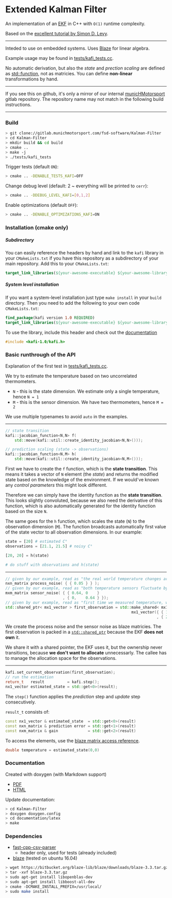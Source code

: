 # Extended Kalman Filter

An implementation of an [EKF](https://en.wikipedia.org/wiki/Extended_Kalman_filter) in C++ with `O(1)` runtime complexity.

Based on the [excellent tutorial by Simon D. Levy](https://home.wlu.edu/~levys/kalman_tutorial/).

---

Inteded to use on embedded systems. Uses [Blaze](https://bitbucket.org/blaze-lib/blaze/overview)
for linear algebra.

Example usage may be found in [tests/kafi_tests.cc](tests/kafi_tests.cc).

No automatic derivation, but also the *state* and *prection scaling* are defined as [std::function](https://en.cppreference.com/w/cpp/utility/functional/function), not as matricies. You can define **non-linear** transformations by hand.

---

If you see this on github, it's only a mirror of our internal [municHMotorsport](https://www.munichmotorsport.de/) gitlab repository. The repository name may not match in the following build instructions.

---

### Build

```bash
> git clone://gitlab.munichmotorsport.com/fsd-software/Kalman-Filter
> cd Kalman-Filter
> mkdir build && cd build
> cmake .. 
> make -j
> ./tests/kafi_tests
```

Trigger tests (default `ON`):

```bash
> cmake .. -DENABLE_TESTS_KAFI=OFF
```

Change debug level (default: 2 ~ everything will be printed to `cerr`):

```bash
> cmake .. -DDEBUG_LEVEL_KAFI=[0,1,2]
```

Enable optimizations (default `OFF`):

```bash
> cmake .. -DENABLE_OPTIMIZATIONS_KAFI=ON
```

### Installation (cmake only)

##### Subdirectory

You can easily reference the headers by hand and link to the `kafi` library in your `CMakeLists.txt` if you have this repository as a subdirectory of your main repository. Add this to your `CMakeLists.txt`:

```cmake
target_link_libraries(${your-awesome-executable} ${your-awesome-library} kafi )
```

##### System level installation

If you want a system-level installation just type `make install` in your `build` directory. Then you need to add the following to your own code `CMakeLists.txt`:

```cmake
find_package(kafi version 1.0 REQUIRED)
target_link_libraries(${your-awesome-executable} ${your-awesome-library} kafi )
```

To use the library, include this header and check out the [documentation](documentation)

```c++
#include <kafi-1.0/kafi.h>
```


### Basic runthrough of the API

Explanation of the first test in [tests/kafi_tests.cc](tests/kafi_tests.cc).

We try to estimate the temperature based on two uncorrelated thermometers.

* `N` - this is the state dimension. We estimate only a single temperature, hence `N = 1`
* `M` - this is the sensor dimension. We have two thermometers, hence `M = 2`

We use multiple typenames to avoid `auto` in the examples.

---

```c++
// state transition
kafi::jacobian_function<N,N> f(
    std::move(kafi::util::create_identity_jacobian<N,N>()));

// prediction scaling (state -> observations)
kafi::jacobian_function<N,M> h(
    std::move(kafi::util::create_identity_jacobian<N,M>()));
```

First we have to create the `f` function, which is the **state transition**. This means it takes a vector of `N` element (the *state*) and returns the  modified state based on the knowledge of the environment. If we would've known any *control parameters* this might look different.

Therefore we can simply have the identity function as the **state transition**. This looks slightly convoluted, because we also need the derivative of this function, which is also automatically generated for the identity function based on the size `N`.

The same goes for the `h` function, which scales the state (`N`) to the observation dimension (`M`). The function broadcasts automatically first value of the state vector to all observation dimensions. In our example:

```python
state = [20] # estimated C°
observations = [21.1, 21.5] # noisy C°

[20, 20] = h(state)

# do stuff with observations and h(state)
``` 

---

```c++
// given by our example, read as "the real world temperature changes are 0.22° (0.22^2 =~ 0.05)"
nxn_matrix process_noise( { { 0.05 } } );
// given by our example, read as "both temperature sensors fluctuate by 0.8° (0.8^2 = 0.64)"
mxm_matrix sensor_noise( { { 0.64, 0    }
                         , { 0,    0.64 } });
// given by our example, read as "first time we measured temperature, we got these values"
std::shared_ptr< mx1_vector > first_observation = std::make_shared< mx1_vector >(
                                                       mx1_vector({ { 18.625 } 
                                                                  , { 20     } }));
```

We create the process noise and the sensor noise as blaze matricies. The first observation is packed in a [`std::shared_ptr`](https://en.cppreference.com/w/cpp/memory/shared_ptr) because the EKF **does not own** it.

We share it with a shared pointer, the EKF uses it, but the ownership never transitions, because **we don't want to allocate** unnecessarly. The callee has to manage the allocation space for the observations.

---

```c++
kafi.set_current_observation(first_observation);
// run the estimation
return_t   result          = kafi.step();
nx1_vector estimated_state = std::get<0>(result);
```

The `step()` function applies the *prediction* step and *update* step consecutively.

`result_t` consists of:

```c++
const nx1_vector & estimated_state  = std::get<0>(result)
const nxn_matrix & prediction error = std::get<1>(result)
const nxm_matrix & gain             = std::get<2>(result)
```

To access the elements, use the [blaze matrix access reference](https://bitbucket.org/blaze-lib/blaze/wiki/Matrix%20Operations#!element-access).

```c++
double temperature = estimated_state(0,0)
```

### Documentation

Created with doxygen (with Markdown support)
* [PDF](documentation/latex/refman.pdf)
* [HTML](documentation/html/index.html)

Update documentation:

```bash
> cd Kalman-Filter
> doxygen doxygen.config
> cd documentation/latex
> make
```
### Dependencies

* [fast-cpp-csv-parser](https://github.com/ben-strasser/fast-cpp-csv-parser)
    - header only, used for tests (already included)
* [blaze](https://bitbucket.org/blaze-lib/blaze/overview) (tested on ubuntu 16.04)
```bash 
> wget https://bitbucket.org/blaze-lib/blaze/downloads/blaze-3.3.tar.gz
> tar -xvf blaze-3.3.tar.gz
> sudo apt-get install libopenblas-dev
> sudo apt-get install libboost-all-dev
> cmake -DCMAKE_INSTALL_PREFIX=/usr/local/
> sudo make install
```